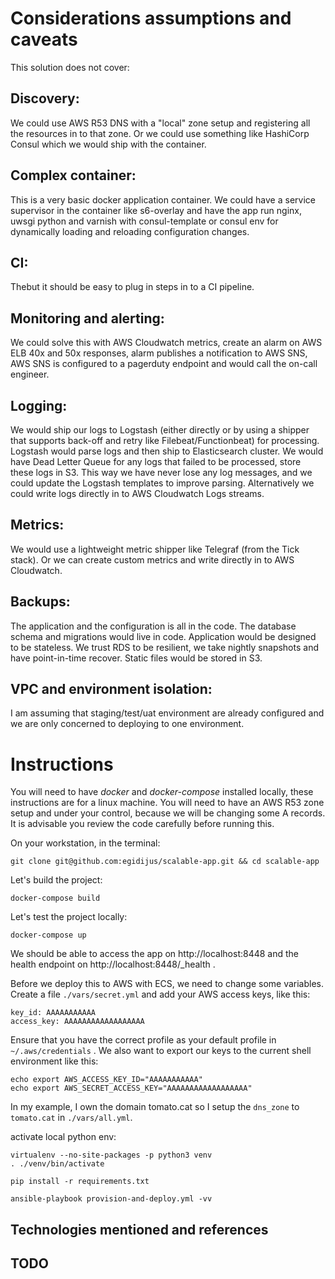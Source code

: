 # Considerations assumptions and caveats

This solution does not cover:
## Discovery:
We could use AWS R53 DNS with a "local" zone setup and registering all the resources in to that zone. Or we could use something like HashiCorp Consul which we would ship with the container.

## Complex container:
This is a very basic docker application container. We could have a service supervisor in the container like s6-overlay and have the app run nginx, uwsgi python and varnish with consul-template or consul env for dynamically loading and reloading configuration changes.

## CI:
Thebut it should be easy to plug in steps in to a CI pipeline.

## Monitoring and alerting:
We could solve this with AWS Cloudwatch metrics, create an alarm on AWS ELB 40x and 50x responses, alarm publishes a notification to AWS SNS, AWS SNS is configured to a pagerduty endpoint and would call the on-call engineer.

## Logging:
We would ship our logs to Logstash (either directly or by using a shipper that supports back-off and retry like Filebeat/Functionbeat) for processing. Logstash would parse logs and then ship to Elasticsearch cluster. We would have Dead Letter Queue for any logs that failed to be processed, store these logs in S3. This way we have never lose any log messages, and we could update the Logstash templates to improve parsing. Alternatively we could write logs directly in to AWS Cloudwatch Logs streams.

## Metrics:
We would use a lightweight metric shipper like Telegraf (from the Tick stack). Or we can create custom metrics and write directly in to AWS Cloudwatch.

## Backups:
The application and the configuration is all in the code. The database schema and migrations would live in code. Application would be designed to be stateless. We trust RDS to be resilient, we take nightly snapshots and have point-in-time recover. Static files would be stored in S3.

## VPC and environment isolation:
I am assuming that staging/test/uat environment are already configured and we are only concerned to deploying to one environment.


# Instructions
You will need to have *docker* and *docker-compose* installed locally, these instructions are for a linux machine.
You will need to have an AWS R53 zone setup and under your control, because we will be changing some A records. It is advisable you review the code carefully before running this.


On your workstation, in the terminal:
```
git clone git@github.com:egidijus/scalable-app.git && cd scalable-app
```

Let's build the project:
```
docker-compose build
```

Let's test the project locally:
```
docker-compose up
```
We should be able to access the app on http://localhost:8448 and the health endpoint on http://localhost:8448/_health .

Before we deploy this to AWS with ECS, we need to change some variables.
Create a file `./vars/secret.yml` and add your AWS access keys, like this:
```
key_id: AAAAAAAAAAA
access_key: AAAAAAAAAAAAAAAAAA
```
Ensure that you have the correct profile as your default profile in `~/.aws/credentials` .
We also want to export our keys to the current shell environment like this:

```
echo export AWS_ACCESS_KEY_ID="AAAAAAAAAAA"
echo export AWS_SECRET_ACCESS_KEY="AAAAAAAAAAAAAAAAAA"
```

In my example, I own the domain tomato.cat so I setup the `dns_zone` to `tomato.cat` in `./vars/all.yml`.


activate local python env:
```
virtualenv --no-site-packages -p python3 venv
. ./venv/bin/activate

pip install -r requirements.txt

ansible-playbook provision-and-deploy.yml -vv
```


## Technologies mentioned and references




## TODO


